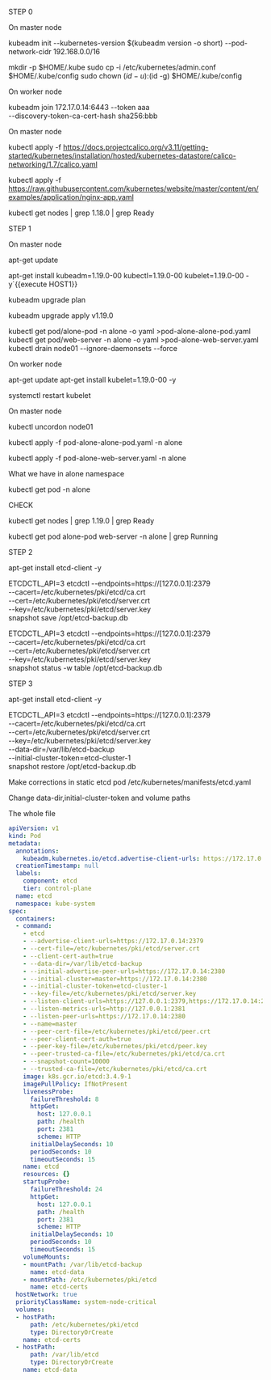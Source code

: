 STEP 0

On master node


kubeadm init --kubernetes-version $(kubeadm version -o short) --pod-network-cidr 192.168.0.0/16

mkdir -p $HOME/.kube
sudo cp -i /etc/kubernetes/admin.conf $HOME/.kube/config
sudo chown $(id -u):$(id -g) $HOME/.kube/config

On worker node

kubeadm join 172.17.0.14:6443 --token aaa \
    --discovery-token-ca-cert-hash sha256:bbb

On master node

kubectl apply -f https://docs.projectcalico.org/v3.11/getting-started/kubernetes/installation/hosted/kubernetes-datastore/calico-networking/1.7/calico.yaml


kubectl apply -f https://raw.githubusercontent.com/kubernetes/website/master/content/en/examples/application/nginx-app.yaml


kubectl get nodes | grep 1.18.0 | grep Ready



STEP 1


On master node

apt-get update

apt-get install kubeadm=1.19.0-00 kubectl=1.19.0-00 kubelet=1.19.0-00 -y`{{execute HOST1}}


kubeadm upgrade plan

kubeadm upgrade apply v1.19.0

kubectl get pod/alone-pod -n alone -o yaml >pod-alone-alone-pod.yaml
kubectl get pod/web-server -n alone -o yaml >pod-alone-web-server.yaml
kubectl drain node01 --ignore-daemonsets --force 

On worker node

apt-get update
apt-get install kubelet=1.19.0-00 -y

systemctl restart kubelet

On master node

kubectl uncordon node01

kubectl apply -f pod-alone-alone-pod.yaml -n alone

kubectl apply -f pod-alone-web-server.yaml -n alone

What we have in alone namespace

kubectl get pod -n alone 

CHECK

kubectl get nodes | grep 1.19.0 | grep Ready

kubectl get pod alone-pod web-server -n alone | grep Running


STEP 2

apt-get install etcd-client -y


ETCDCTL_API=3 etcdctl --endpoints=https://[127.0.0.1]:2379 \
  --cacert=/etc/kubernetes/pki/etcd/ca.crt \
  --cert=/etc/kubernetes/pki/etcd/server.crt \
  --key=/etc/kubernetes/pki/etcd/server.key \
  snapshot save /opt/etcd-backup.db


ETCDCTL_API=3 etcdctl --endpoints=https://[127.0.0.1]:2379 \
  --cacert=/etc/kubernetes/pki/etcd/ca.crt \
  --cert=/etc/kubernetes/pki/etcd/server.crt \
  --key=/etc/kubernetes/pki/etcd/server.key \
  snapshot status -w table /opt/etcd-backup.db

STEP 3

apt-get install etcd-client -y



ETCDCTL_API=3 etcdctl --endpoints=https://[127.0.0.1]:2379 \
  --cacert=/etc/kubernetes/pki/etcd/ca.crt \
  --cert=/etc/kubernetes/pki/etcd/server.crt \
  --key=/etc/kubernetes/pki/etcd/server.key \
  --data-dir=/var/lib/etcd-backup \
  --initial-cluster-token=etcd-cluster-1 \
  snapshot restore /opt/etcd-backup.db

  
Make corrections in static etcd pod /etc/kubernetes/manifests/etcd.yaml

Change data-dir,initial-cluster-token and volume paths     

The whole file
```yaml
apiVersion: v1
kind: Pod
metadata:
  annotations:
    kubeadm.kubernetes.io/etcd.advertise-client-urls: https://172.17.0.14:2379
  creationTimestamp: null
  labels:
    component: etcd
    tier: control-plane
  name: etcd
  namespace: kube-system
spec:
  containers:
  - command:
    - etcd
    - --advertise-client-urls=https://172.17.0.14:2379
    - --cert-file=/etc/kubernetes/pki/etcd/server.crt
    - --client-cert-auth=true
    - --data-dir=/var/lib/etcd-backup
    - --initial-advertise-peer-urls=https://172.17.0.14:2380
    - --initial-cluster=master=https://172.17.0.14:2380
    - --initial-cluster-token=etcd-cluster-1
    - --key-file=/etc/kubernetes/pki/etcd/server.key
    - --listen-client-urls=https://127.0.0.1:2379,https://172.17.0.14:2379
    - --listen-metrics-urls=http://127.0.0.1:2381
    - --listen-peer-urls=https://172.17.0.14:2380
    - --name=master
    - --peer-cert-file=/etc/kubernetes/pki/etcd/peer.crt
    - --peer-client-cert-auth=true
    - --peer-key-file=/etc/kubernetes/pki/etcd/peer.key
    - --peer-trusted-ca-file=/etc/kubernetes/pki/etcd/ca.crt
    - --snapshot-count=10000
    - --trusted-ca-file=/etc/kubernetes/pki/etcd/ca.crt
    image: k8s.gcr.io/etcd:3.4.9-1
    imagePullPolicy: IfNotPresent
    livenessProbe:
      failureThreshold: 8
      httpGet:
        host: 127.0.0.1
        path: /health
        port: 2381
        scheme: HTTP
      initialDelaySeconds: 10
      periodSeconds: 10
      timeoutSeconds: 15
    name: etcd
    resources: {}
    startupProbe:
      failureThreshold: 24
      httpGet:
        host: 127.0.0.1
        path: /health
        port: 2381
        scheme: HTTP
      initialDelaySeconds: 10
      periodSeconds: 10
      timeoutSeconds: 15
    volumeMounts:
    - mountPath: /var/lib/etcd-backup
      name: etcd-data
    - mountPath: /etc/kubernetes/pki/etcd
      name: etcd-certs
  hostNetwork: true
  priorityClassName: system-node-critical
  volumes:
  - hostPath:
      path: /etc/kubernetes/pki/etcd
      type: DirectoryOrCreate
    name: etcd-certs
  - hostPath:
      path: /var/lib/etcd
      type: DirectoryOrCreate
    name: etcd-data
```
